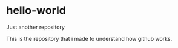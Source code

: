 # hello-world
Just another repository

This is the repository that i made to understand how github works.
